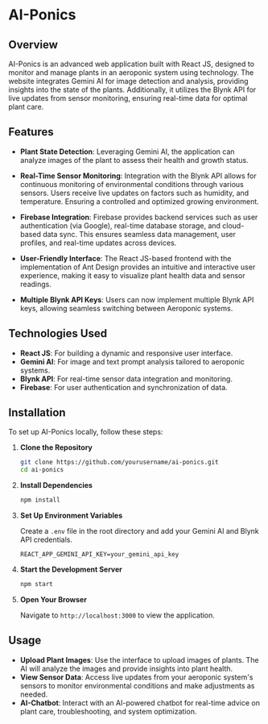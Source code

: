 # AI-Ponics

## Overview

AI-Ponics is an advanced web application built with React JS, designed to monitor and manage plants in an aeroponic system using technology. The website integrates Gemini AI for image detection and analysis, providing insights into the state of the plants. Additionally, it utilizes the Blynk API for live updates from sensor monitoring, ensuring real-time data for optimal plant care.

## Features

- **Plant State Detection**: Leveraging Gemini AI, the application can analyze images of the plant to assess their health and growth status.
  
- **Real-Time Sensor Monitoring**: Integration with the Blynk API allows for continuous monitoring of environmental conditions through various sensors. Users receive live updates on factors such as humidity, and temperature. Ensuring a controlled and optimized growing environment.

- **Firebase Integration**: Firebase provides backend services such as user authentication (via Google), real-time database storage, and cloud-based data sync. This ensures seamless data management, user profiles, and real-time updates across devices.

- **User-Friendly Interface**: The React JS-based frontend with the implementation of Ant Design provides an intuitive and interactive user experience, making it easy to visualize plant health data and sensor readings.

- **Multiple Blynk API Keys**: Users can now implement multiple Blynk API keys, allowing seamless switching between Aeroponic systems.

## Technologies Used

- **React JS**: For building a dynamic and responsive user interface.
- **Gemini AI**: For image and text prompt analysis tailored to aeroponic systems.
- **Blynk API**: For real-time sensor data integration and monitoring.
- **Firebase**: For user authentication and synchronization of data.

## Installation

To set up AI-Ponics locally, follow these steps:

1. **Clone the Repository**

    ```bash
    git clone https://github.com/yourusername/ai-ponics.git
    cd ai-ponics
    ```

2. **Install Dependencies**

    ```bash
    npm install
    ```

3. **Set Up Environment Variables**

    Create a `.env` file in the root directory and add your Gemini AI and Blynk API credentials.

    ```env
    REACT_APP_GEMINI_API_KEY=your_gemini_api_key
    ```

4. **Start the Development Server**

    ```bash
    npm start
    ```

5. **Open Your Browser**

    Navigate to `http://localhost:3000` to view the application.

## Usage

- **Upload Plant Images**: Use the interface to upload images of plants. The AI will analyze the images and provide insights into plant health.
- **View Sensor Data**: Access live updates from your aeroponic system's sensors to monitor environmental conditions and make adjustments as needed.
- **AI-Chatbot**: Interact with an AI-powered chatbot for real-time advice on plant care, troubleshooting, and system optimization.

